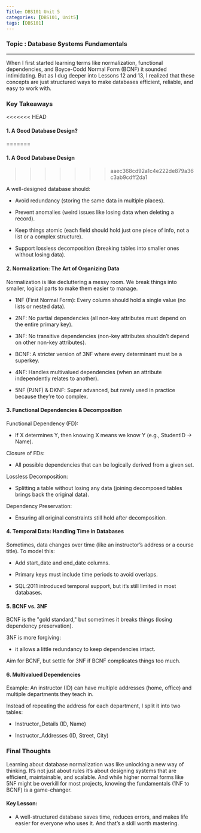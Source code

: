 ```yaml
---
Title: DBS101 Unit 5
categories: [DBS101, Unit5]
tags: [DBS101]
---
```


### Topic : Database Systems Fundamentals
---

When I first started learning terms like normalization, 
functional dependencies, and Boyce-Codd Normal Form (BCNF) it 
sounded intimidating. But as I dug deeper into Lessons 12 and 13, 
I realized that these concepts are just structured ways to make 
databases efficient, reliable, and easy to work with.

### Key Takeaways

<<<<<<< HEAD
#### 1. A Good Database Design?
=======
#### 1. A Good Database Design
>>>>>>> aaec368cd92a1c4e222de879a36c3ab9cdff2da1

A well-designed database should:

- Avoid redundancy (storing the same data in multiple places).

- Prevent anomalies (weird issues like losing data when deleting
 a record).

- Keep things atomic (each field should hold just one piece of 
info, not a list or a complex structure).

- Support lossless decomposition (breaking tables into smaller 
ones without losing data).

#### 2. Normalization: The Art of Organizing Data

Normalization is like decluttering a messy room. We break things 
into smaller, logical parts to make them easier to manage.

- 1NF (First Normal Form): Every column should hold a single 
value (no lists or nested data).

- 2NF: No partial dependencies (all non-key attributes must 
depend on the entire primary key).

- 3NF: No transitive dependencies (non-key attributes shouldn’t 
depend on other non-key attributes).

- BCNF: A stricter version of 3NF where every determinant must be
a superkey.

- 4NF: Handles multivalued dependencies (when an attribute 
independently relates to another).

- 5NF (PJNF) & DKNF: Super advanced, but rarely used in practice 
because they’re too complex.

#### 3. Functional Dependencies & Decomposition

Functional Dependency (FD): 
- If X determines Y, then knowing X 
means we know Y (e.g., StudentID → Name).

Closure of FDs: 
- All possible dependencies that can be logically 
derived from a given set.

Lossless Decomposition: 
- Splitting a table without losing any data 
(joining decomposed tables brings back the original data).

Dependency Preservation: 
- Ensuring all original constraints still
 hold after decomposition.

#### 4. Temporal Data: Handling Time in Databases

Sometimes, data changes over time (like an instructor’s address 
or a course title). To model this:

- Add start_date and end_date columns.

- Primary keys must include time periods to avoid overlaps.

- SQL:2011 introduced temporal support, but it’s still limited in 
most databases.

#### 5. BCNF vs. 3NF

BCNF is the "gold standard," but sometimes it breaks things 
(losing dependency preservation).

3NF is more forgiving:
- it allows a little redundancy to keep 
dependencies intact.

Aim for BCNF, but settle for 3NF if BCNF complicates 
things too much.

#### 6. Multivalued Dependencies

Example: An instructor (ID) can have multiple addresses (home, 
office) and multiple departments they teach in.

Instead of repeating the address for each department, I split it
into two tables:

- Instructor_Details (ID, Name)

- Instructor_Addresses (ID, Street, City)

### Final Thoughts

Learning about database normalization was like unlocking a new 
way of thinking. It’s not just about rules it’s about designing 
systems that are efficient, maintainable, and scalable. And while
higher normal forms like 5NF might be overkill for most projects, 
knowing the fundamentals (1NF to BCNF) is a game-changer.

#### Key Lesson: 

- A well-structured database saves time, reduces 
errors, and makes life easier for everyone who uses it. And 
that’s a skill worth mastering.

